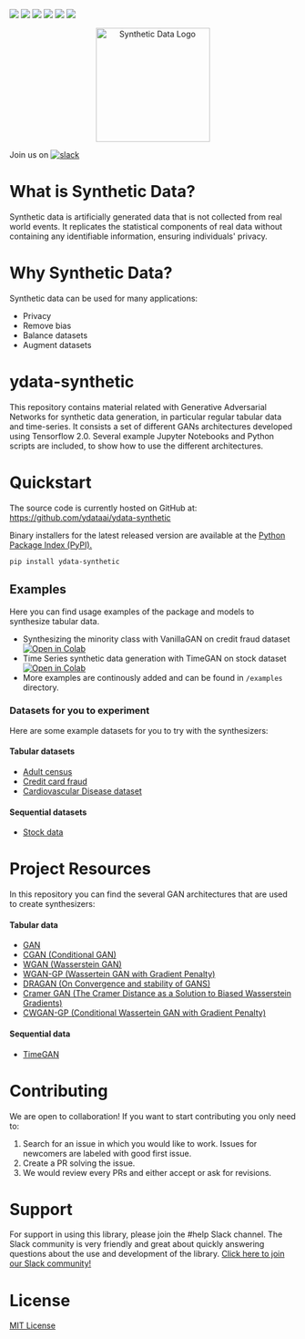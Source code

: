 ![](https://img.shields.io/github/workflow/status/ydataai/ydata-synthetic/prerelease)
![](https://img.shields.io/pypi/status/ydata-synthetic)
[![](https://pepy.tech/badge/ydata-synthetic)](https://pypi.org/project/ydata-synthetic/)
![](https://img.shields.io/badge/python-3.6%20%7C%203.7%20%7C%203.8-blue)
[![](https://img.shields.io/pypi/v/ydata-synthetic)](https://pypi.org/project/ydata-synthetic/)
![](https://img.shields.io/github/license/ydataai/ydata-synthetic)

<p align="center"><img width="200" src="https://ydata-demos.s3.eu-central-1.amazonaws.com/Synthetic+Data_2.png" alt="Synthetic Data Logo"></p>

Join us on [![slack](https://img.shields.io/badge/slack-brightgreen.svg?logo=slack)](http://slack.ydata.ai/)

# What is Synthetic Data?
Synthetic data is artificially generated data that is not collected from real world events. It replicates the statistical components of real data without containing any identifiable information, ensuring individuals' privacy.

# Why Synthetic Data?
Synthetic data can be used for many applications:
- Privacy
- Remove bias
- Balance datasets
- Augment datasets

# ydata-synthetic
This repository contains material related with Generative Adversarial Networks for synthetic data generation, in particular regular tabular data and time-series.
It consists a set of different GANs architectures developed using Tensorflow 2.0. Several example Jupyter Notebooks and Python scripts are included, to show how to use the different architectures.

# Quickstart

The source code is currently hosted on GitHub at: https://github.com/ydataai/ydata-synthetic

Binary installers for the latest released version are available at the [Python Package Index (PyPI).](https://pypi.org/project/ydata-synthetic/)
```
pip install ydata-synthetic
```

## Examples
Here you can find usage examples of the package and models to synthesize tabular data.

- Synthesizing the minority class with VanillaGAN on credit fraud dataset  [![Open in Colab](https://colab.research.google.com/assets/colab-badge.svg)](https://colab.research.google.com/github/ydataai/ydata-synthetic/blob/master/examples/regular/gan_example.ipynb)
- Time Series synthetic data generation with TimeGAN on stock dataset [![Open in Colab](https://colab.research.google.com/assets/colab-badge.svg)](https://colab.research.google.com/github/ydataai/ydata-synthetic/blob/master/examples/timeseries/TimeGAN_Synthetic_stock_data.ipynb)
- More examples are continously added and can be found in `/examples` directory.

### Datasets for you to experiment
Here are some example datasets for you to try with the synthesizers:
#### Tabular datasets
- [Adult census](https://archive.ics.uci.edu/ml/datasets/adult)
- [Credit card fraud](https://www.kaggle.com/mlg-ulb/creditcardfraud)
- [Cardiovascular Disease dataset](https://www.kaggle.com/datasets/sulianova/cardiovascular-disease-dataset)

#### Sequential datasets
- [Stock data](https://github.com/ydataai/ydata-synthetic/tree/master/data)


# Project Resources

In this repository you can find the several GAN architectures that are used to create synthesizers:

#### Tabular data
- [GAN](https://arxiv.org/abs/1406.2661)
- [CGAN (Conditional GAN)](https://arxiv.org/abs/1411.1784)
- [WGAN (Wasserstein GAN)](https://arxiv.org/abs/1701.07875)
- [WGAN-GP (Wassertein GAN with Gradient Penalty)](https://arxiv.org/abs/1704.00028)
- [DRAGAN (On Convergence and stability of GANS)](https://arxiv.org/pdf/1705.07215.pdf)
- [Cramer GAN (The Cramer Distance as a Solution to Biased Wasserstein Gradients)](https://arxiv.org/abs/1705.10743)
- [CWGAN-GP (Conditional Wassertein GAN with Gradient Penalty)](https://cameronfabbri.github.io/papers/conditionalWGAN.pdf)

#### Sequential data
- [TimeGAN](https://papers.nips.cc/paper/2019/file/c9efe5f26cd17ba6216bbe2a7d26d490-Paper.pdf)

# Contributing
We are open to collaboration! If you want to start contributing you only need to:
1. Search for an issue in which you would like to work. Issues for newcomers are labeled with good first issue.
2. Create a PR solving the issue.
3. We would review every PRs and either accept or ask for revisions.

# Support
For support in using this library, please join the #help Slack channel. The Slack community is very friendly and great about quickly answering questions about the use and development of the library. [Click here to join our Slack community!](http://slack.ydata.ai/)

# License
[MIT License](https://github.com/ydataai/ydata-synthetic/blob/master/LICENSE)
